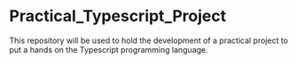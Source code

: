 # Practical_Typescript_Project
This repository will be used to hold the development of a practical project to put a hands on the Typescript programming language.
